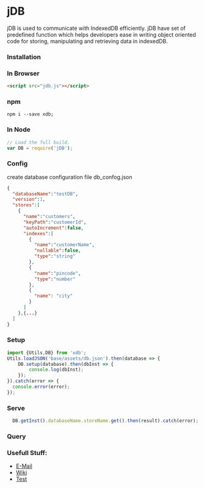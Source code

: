 # jDB

jDB is used to communicate with IndexedDB efficiently. jDB have set of predefined function which helps developers ease in writing object oriented code for storing, manipulating and retrieving data in indexedDB.

### Installation
### In Browser
```html
<script src="jdb.js"></script>
```
### npm
```
npm i --save xdb;
```
### In Node
```javascript
// Load the full build.
var DB = require('jDB');
```


### Config
create database configuration file db_confog.json
```JSON
{
  "databaseName":"testDB",
  "version":1,
  "stores":[
    {
      "name":"customers",
      "keyPath":"customerId",
      "autoIncrement":false,
      "indexes":[
        {
          "name":"customerName",
          "nullable":false,
          "type":"string"
        },
        {
          "name":"pincode",
          "type":"number"
        },
        {
          "name": "city"
        }
      ]
    },{...}
  ]
}
```

### Setup
```javascript
import {Utils,DB} from 'xdb';
Utils.loadJSON('base/assets/db.json').then(database => {
    DB.setup(database).then(dbInst => {
        console.log(dbInst);
    });
}).catch(error => {
  console.error(error);
});
```

### Serve
```javascript
  DB.getInst().databaseName.storeName.get().then(result).catch(error);
```


### Query


### Usefull Stuff:

 * [E-Mail](dharmesh.hemaram@gmail.com)
 * [Wiki]()
 * [Test]()
